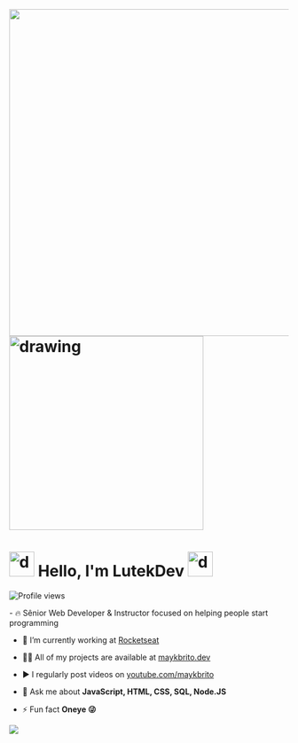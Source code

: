 <img align="right" height="590em" src="https://raw.githubusercontent.com/gist/lutekdev/6c5b06bd56d0688df7a37bc2bc2a87ca/raw/f3bcbefaa762fb010abe091b030246c8112cb408/githubcard.svg"/>
<h1> <img src="https://phoneky.co.uk/thumbs/screensavers/down/anime/naruto_i758k6zm.gif" alt="drawing" width="350"/> </h1>
<h1 align="left"> <img src="https://media.baamboozle.com/uploads/images/76457/1645445082_142337_gif-url.gif" alt="drawing" width="45"/>  Hello, I'm LutekDev <img src="https://c.tenor.com/jjkJrU3wy3kAAAAj/anime-small.gif" alt="drawing" width="45"/> </h1>
<p align="left"> <img src="https://komarev.com/ghpvc/?username=lutekdev&color=yellow" alt="Profile views" /> </p>
- 🔥 Sênior Web Developer & Instructor focused on helping people start programming 

- 🔭 I’m currently working at [Rocketseat](https://github.com/Rocketseat)

- 👨‍💻 All of my projects are available at [maykbrito.dev](https://maykbrito.dev)

- ▶️ I regularly post videos on [youtube.com/maykbrito](https://youtube.com/maykbrito)

- 💬 Ask me about **JavaScript, HTML, CSS, SQL, Node.JS**

- ⚡ Fun fact **Oneye 😜**
<img src="https://thumbs.gfycat.com/GrouchyElegantAlbacoretuna-size_restricted.gif" heigth="2px">
<!--
**lutekdev/lutekdev** is a ✨ _special_ ✨ repository because its `README.md` (this file) appears on your GitHub profile.

Here are some ideas to get you started:
- 🔭 I’m currently working on ...
- 🌱 I’m currently learning ...
- 👯 I’m looking to collaborate on ...
- 🤔 I’m looking for help with ...
- 💬 Ask me about ...
- 📫 How to reach me: ...
- 😄 Pronouns: ...
- ⚡ Fun fact: ...

<img src="https://raw.githubusercontent.com/kaueMarques/kaueMarques/master/hi.gif" width="30px">
-->
